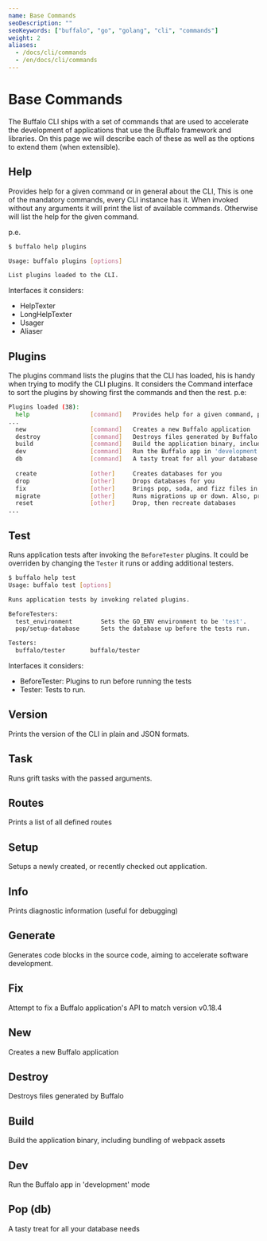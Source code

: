 ```yaml
---
name: Base Commands
seoDescription: ""
seoKeywords: ["buffalo", "go", "golang", "cli", "commands"]
weight: 2
aliases:
  - /docs/cli/commands
  - /en/docs/cli/commands
---
```


# Base Commands

The Buffalo CLI ships with a set of commands that are used to accelerate the development of applications that use the Buffalo framework and libraries. On this page we will describe each of these as well as the options to extend them (when extensible).

## Help
Provides help for a given command or in general about the CLI, This is one of the mandatory commands, every CLI instance has it. When invoked without any arguments it will print the list of available commands. Otherwise will list the help for the given command.

p.e.
```sh
$ buffalo help plugins

Usage: buffalo plugins [options] 

List plugins loaded to the CLI.
```

Interfaces it considers:

- HelpTexter
- LongHelpTexter
- Usager
- Aliaser

## Plugins

The plugins command lists the plugins that the CLI has loaded, his is handy when trying to modify the CLI plugins. It considers the Command interface to sort the plugins by showing first the commands and then the rest. p.e:

```sh
Plugins loaded (38):
  help                 [command]   Provides help for a given command, p.e. buffalo help list.
...
  new                  [command]   Creates a new Buffalo application
  destroy              [command]   Destroys files generated by Buffalo
  build                [command]   Build the application binary, including bundling of webpack assets
  dev                  [command]   Run the Buffalo app in 'development' mode
  db                   [command]   A tasty treat for all your database needs
                                   
  create               [other]     Creates databases for you
  drop                 [other]     Drops databases for you
  fix                  [other]     Brings pop, soda, and fizz files in line with the latest APIs
  migrate              [other]     Runs migrations up or down. Also, provides the status of the migrations.
  reset                [other]     Drop, then recreate databases
...
```

## Test
Runs application tests after invoking the `BeforeTester` plugins. It could be overriden by changing the `Tester` it runs or adding additional testers.

```sh
$ buffalo help test
Usage: buffalo test [options] 

Runs application tests by invoking related plugins.

BeforeTesters:
  test_environment        Sets the GO_ENV environment to be 'test'.
  pop/setup-database      Sets the database up before the tests run.

Testers:
  buffalo/tester       buffalo/tester
```

Interfaces it considers:
- BeforeTester: Plugins to run before running the tests
- Tester: Tests to run.

## Version
Prints the version of the CLI in plain and JSON formats.
## Task
Runs grift tasks with the passed arguments.
## Routes
Prints a list of all defined routes
## Setup
Setups a newly created, or recently checked out application.
## Info
Prints diagnostic information (useful for debugging)
## Generate
Generates code blocks in the source code, aiming to accelerate software development.
## Fix
Attempt to fix a Buffalo application's API to match version v0.18.4
## New
Creates a new Buffalo application
## Destroy
Destroys files generated by Buffalo
## Build
Build the application binary, including bundling of webpack assets
## Dev
Run the Buffalo app in 'development' mode
## Pop (db)
A tasty treat for all your database needs